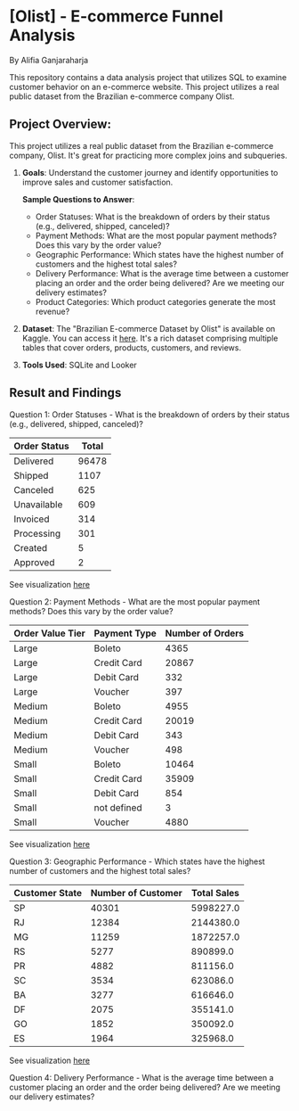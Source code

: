 # [Olist] - E-commerce Funnel Analysis
By Alifia Ganjaraharja

This repository contains a data analysis project that utilizes SQL to examine customer behavior on an e-commerce website. This project utilizes a real public dataset from the Brazilian e-commerce company Olist. 

## Project Overview:
This project utilizes a real public dataset from the Brazilian e-commerce company, Olist. It's great for practicing more complex joins and subqueries.
1. **Goals**: Understand the customer journey and identify opportunities to improve sales and customer satisfaction.

   **Sample Questions to Answer**:
    - Order Statuses: What is the breakdown of orders by their status (e.g., delivered, shipped, canceled)?
    - Payment Methods: What are the most popular payment methods? Does this vary by the order value?
    - Geographic Performance: Which states have the highest number of customers and the highest total sales?
    - Delivery Performance: What is the average time between a customer placing an order and the order being delivered? Are we meeting our delivery estimates?
    - Product Categories: Which product categories generate the most revenue?
      
2. **Dataset**: The "Brazilian E-commerce Dataset by Olist" is available on Kaggle. You can access it [here](https://www.kaggle.com/datasets/olistbr/brazilian-ecommerce). It's a rich dataset comprising multiple tables that cover orders, products, customers, and reviews.

3. **Tools Used**: SQLite and Looker

## Result and Findings

Question 1: Order Statuses - What is the breakdown of orders by their status (e.g., delivered, shipped, canceled)?

| **Order Status**            | **Total**        |
|-----------------------------|------------------|
| Delivered                   | 96478            |
| Shipped                     | 1107             |
| Canceled                    | 625              |
| Unavailable                 | 609              |
| Invoiced                    | 314              |
| Processing                  | 301              |
| Created                     | 5                |
| Approved                    | 2                |

See visualization [here](https://github.com/alifiaganjaraharja/olist/blob/main/%5BOlist%5D-Question1.pdf)

Question 2: Payment Methods - What are the most popular payment methods? Does this vary by the order value?

| **Order Value Tier**  | **Payment Type** | **Number of Orders**   |
|-----------------------|------------------|------------------------|
| Large                 | Boleto           | 4365                   |
| Large                 | Credit Card      | 20867                  |
| Large                 | Debit Card       | 332                    |
| Large                 | Voucher          | 397                    |
| Medium                | Boleto           | 4955                   |
| Medium                | Credit Card      | 20019                  |
| Medium                | Debit Card       | 343                    |
| Medium                | Voucher          | 498                    |
| Small                 | Boleto           | 10464                  |
| Small                 | Credit Card      | 35909                  |
| Small                 | Debit Card       | 854                    |
| Small                 | not defined      | 3                      |
| Small                 | Voucher          | 4880                   |

See visualization [here](https://github.com/alifiaganjaraharja/olist/blob/main/%5BOlist%5D-Question2.pdf)

Question 3: Geographic Performance - Which states have the highest number of customers and the highest total sales?

| **Customer State**  | **Number of Customer** | **Total Sales**   |
|---------------------|------------------------|-------------------|
| SP                  | 40301                  | 5998227.0         |
| RJ                  | 12384                  | 2144380.0         |
| MG                  | 11259                  | 1872257.0         |
| RS                  | 5277                   | 890899.0          |
| PR                  | 4882                   | 811156.0          |
| SC                  | 3534                   | 623086.0          |
| BA                  | 3277                   | 616646.0          |
| DF                  | 2075                   | 355141.0          |
| GO                  | 1852                   | 350092.0          |
| ES                  | 1964                   | 325968.0          |

See visualization [here](https://github.com/alifiaganjaraharja/olist/blob/main/%5BOlist%5D-Question2.pdf)

Question 4: Delivery Performance - What is the average time between a customer placing an order and the order being delivered? Are we meeting our delivery estimates?




